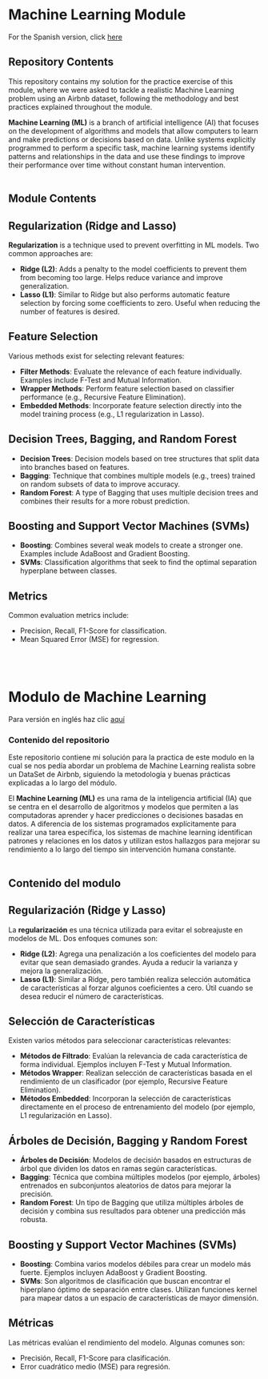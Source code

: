 # Machine Learning Module

For the Spanish version, click [here](#Modulo-de-Machine_Learning)

## **Repository Contents**

This repository contains my solution for the practice exercise of this module, where we were asked to tackle a realistic Machine Learning problem using an Airbnb dataset, following the methodology and best practices explained throughout the module.

**Machine Learning (ML)** is a branch of artificial intelligence (AI) that focuses on the development of algorithms and models that allow computers to learn and make predictions or decisions based on data. Unlike systems explicitly programmed to perform a specific task, machine learning systems identify patterns and relationships in the data and use these findings to improve their performance over time without constant human intervention.<br><br>

## **Module Contents**

## Regularization (Ridge and Lasso)
**Regularization** is a technique used to prevent overfitting in ML models. Two common approaches are:

- **Ridge (L2)**: Adds a penalty to the model coefficients to prevent them from becoming too large. Helps reduce variance and improve generalization.
- **Lasso (L1)**: Similar to Ridge but also performs automatic feature selection by forcing some coefficients to zero. Useful when reducing the number of features is desired.

## Feature Selection
Various methods exist for selecting relevant features:

- **Filter Methods**: Evaluate the relevance of each feature individually. Examples include F-Test and Mutual Information.
- **Wrapper Methods**: Perform feature selection based on classifier performance (e.g., Recursive Feature Elimination).
- **Embedded Methods**: Incorporate feature selection directly into the model training process (e.g., L1 regularization in Lasso).

## Decision Trees, Bagging, and Random Forest
- **Decision Trees**: Decision models based on tree structures that split data into branches based on features.
- **Bagging**: Technique that combines multiple models (e.g., trees) trained on random subsets of data to improve accuracy.
- **Random Forest**: A type of Bagging that uses multiple decision trees and combines their results for a more robust prediction.

## Boosting and Support Vector Machines (SVMs)
- **Boosting**: Combines several weak models to create a stronger one. Examples include AdaBoost and Gradient Boosting.
- **SVMs**: Classification algorithms that seek to find the optimal separation hyperplane between classes.

## Metrics
Common evaluation metrics include:
- Precision, Recall, F1-Score for classification.
- Mean Squared Error (MSE) for regression.<br><br><br><br>

# Modulo de Machine Learning

Para versión en inglés haz clic [aquí](#Machine-Learning-Module)

### **Contenido del repositorio**

Este repositorio contiene mi solución para la practica de este modulo en la cual se nos pedía abordar un problema de Machine Learning realista sobre un DataSet de Airbnb, siguiendo la metodología y buenas prácticas explicadas a lo largo del módulo.

El **Machine Learning (ML)** es una rama de la inteligencia artificial (IA) que se centra en el desarrollo de algoritmos y modelos que permiten a las computadoras aprender y hacer predicciones o decisiones basadas en datos. A diferencia de los sistemas programados explícitamente para realizar una tarea específica, los sistemas de machine learning identifican patrones y relaciones en los datos y utilizan estos hallazgos para mejorar su rendimiento a lo largo del tiempo sin intervención humana constante.<br><br>

## **Contenido del modulo**

## Regularización (Ridge y Lasso)
La **regularización** es una técnica utilizada para evitar el sobreajuste en modelos de ML. Dos enfoques comunes son:

- **Ridge (L2)**: Agrega una penalización a los coeficientes del modelo para evitar que sean demasiado grandes. Ayuda a reducir la varianza y mejora la generalización.
- **Lasso (L1)**: Similar a Ridge, pero también realiza selección automática de características al forzar algunos coeficientes a cero. Útil cuando se desea reducir el número de características.

## Selección de Características
Existen varios métodos para seleccionar características relevantes:

- **Métodos de Filtrado**: Evalúan la relevancia de cada característica de forma individual. Ejemplos incluyen F-Test y Mutual Information.
- **Métodos Wrapper**: Realizan selección de características basada en el rendimiento de un clasificador (por ejemplo, Recursive Feature Elimination).
- **Métodos Embedded**: Incorporan la selección de características directamente en el proceso de entrenamiento del modelo (por ejemplo, L1 regularización en Lasso).

## Árboles de Decisión, Bagging y Random Forest
- **Árboles de Decisión**: Modelos de decisión basados en estructuras de árbol que dividen los datos en ramas según características.
- **Bagging**: Técnica que combina múltiples modelos (por ejemplo, árboles) entrenados en subconjuntos aleatorios de datos para mejorar la precisión.
- **Random Forest**: Un tipo de Bagging que utiliza múltiples árboles de decisión y combina sus resultados para obtener una predicción más robusta.

## Boosting y Support Vector Machines (SVMs)
- **Boosting**: Combina varios modelos débiles para crear un modelo más fuerte. Ejemplos incluyen AdaBoost y Gradient Boosting.
- **SVMs**: Son algoritmos de clasificación que buscan encontrar el hiperplano óptimo de separación entre clases. Utilizan funciones kernel para mapear datos a un espacio de características de mayor dimensión.

## Métricas
Las métricas evalúan el rendimiento del modelo. Algunas comunes son:
- Precisión, Recall, F1-Score para clasificación.
- Error cuadrático medio (MSE) para regresión.
